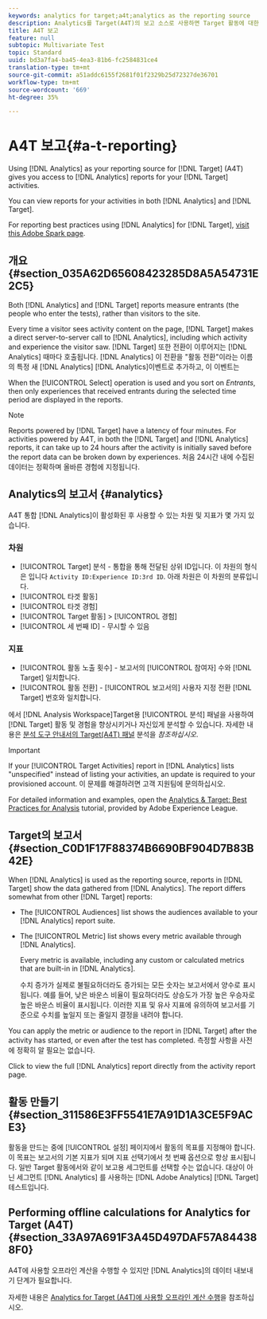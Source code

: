 ```yaml
---
keywords: analytics for target;a4t;analytics as the reporting source
description: Analytics를 Target(A4T)의 보고 소스로 사용하면 Target 활동에 대한 Analytics 보고서에 액세스할 수 있습니다.
title: A4T 보고
feature: null
subtopic: Multivariate Test
topic: Standard
uuid: bd3a7fa4-ba45-4ea3-81b6-fc2584831ce4
translation-type: tm+mt
source-git-commit: a51addc6155f2681f01f2329b25d72327de36701
workflow-type: tm+mt
source-wordcount: '669'
ht-degree: 35%

---
```



# A4T 보고{#a-t-reporting}

Using [!DNL Analytics] as your reporting source for [!DNL Target] (A4T) gives you access to [!DNL Analytics] reports for your [!DNL Target] activities.

You can view reports for your activities in both [!DNL Analytics] and [!DNL Target].

For reporting best practices using [!DNL Analytics] for [!DNL Target], [visit this Adobe Spark page](https://spark.adobe.com/page/Lo3Spm4oBOvwF/).

## 개요 {#section_035A62D65608423285D8A5A54731E2C5}

Both [!DNL Analytics] and [!DNL Target] reports measure entrants (the people who enter the tests), rather than visitors to the site.

Every time a visitor sees activity content on the page, [!DNL Target] makes a direct server-to-server call to [!DNL Analytics], including which activity and experience the visitor saw. [!DNL Target] 또한 전환이 이루어지는 [!DNL Analytics] 때마다 호출됩니다. [!DNL Analytics] 이 전환을 &quot;활동 전환&quot;이라는 이름의 특정 새 [!DNL Analytics] [!DNL Analytics]이벤트로 추가하고, 이 이벤트는

When the [!UICONTROL Select] operation is used and you sort on *Entrants*, then only experiences that received entrants during the selected time period are displayed in the reports.

>[!NOTE]
>
>Reports powered by [!DNL Target] have a latency of four minutes. For activities powered by A4T, in both the [!DNL Target] and [!DNL Analytics] reports, it can take up to 24 hours after the activity is initially saved before the report data can be broken down by experiences. 처음 24시간 내에 수집된 데이터는 정확하며 올바른 경험에 지정됩니다.

## Analytics의 보고서 {#analytics}

A4T 통합 [!DNL Analytics]이 활성화된 후 사용할 수 있는 차원 및 지표가 몇 가지 있습니다.

### 차원

* [!UICONTROL Target] 분석 - 통합을 통해 전달된 상위 ID입니다. 이 차원의 형식은 입니다 `Activity ID:Experience ID:3rd ID`. 아래 차원은 이 차원의 분류입니다.
* [!UICONTROL 타겟 활동]
* [!UICONTROL 타겟 경험]
* [!UICONTROL Target 활동] > [!UICONTROL 경험]
* [!UICONTROL 세 번째 ID] - 무시할 수 있음

### 지표

* [!UICONTROL 활동 노출 횟수] - 보고서의 [!UICONTROL 참여자] 수와 [!DNL Target] 일치합니다.
* [!UICONTROL 활동 전환] - [!UICONTROL 보고서의] 사용자 지정 전환 [!DNL Target] 번호와 일치합니다.

에서 [!DNL Analysis Workspace]Target용 [!UICONTROL 분석] 패널을 사용하여 [!DNL Target] 활동 및 경험을 향상시키거나 자신있게 분석할 수 있습니다. 자세한 내용은 [분석 도구 안내서의 Target(A4T) 패널](https://docs.adobe.com/content/help/en/analytics/analyze/analysis-workspace/panels/a4t-panel.html) 분석을 *참조하십시오*.

>[!IMPORTANT]
>
>If your [!UICONTROL Target Activities] report in [!DNL Analytics] lists &quot;unspecified&quot; instead of listing your activities, an update is required to your provisioned account. 이 문제를 해결하려면 고객 지원팀에 문의하십시오.

For detailed information and examples, open the [Analytics &amp; Target: Best Practices for Analysis](https://spark.adobe.com/page/Lo3Spm4oBOvwF/) tutorial, provided by Adobe Experience League.

## Target의 보고서 {#section_C0D1F17F88374B6690BF904D7B83B42E}

When [!DNL Analytics] is used as the reporting source, reports in [!DNL Target] show the data gathered from [!DNL Analytics]. The report differs somewhat from other [!DNL Target] reports:

* The [!UICONTROL Audiences] list shows the audiences available to your [!DNL Analytics] report suite.
* The [!UICONTROL Metric] list shows every metric available through [!DNL Analytics].

   Every metric is available, including any custom or calculated metrics that are built-in in [!DNL Analytics].

   수치 증가가 실제로 불필요하더라도 증가되는 모든 숫자는 보고서에서 양수로 표시됩니다. 예를 들어, 낮은 바운스 비율이 필요하더라도 상승도가 가장 높은 우승자로 높은 바운스 비율이 표시됩니다. 이러한 지표 및 유사 지표에 유의하여 보고서를 기준으로 수치를 높일지 또는 줄일지 결정을 내려야 합니다.

You can apply the metric or audience to the report in [!DNL Target] after the activity has started, or even after the test has completed. 측정할 사항을 사전에 정확히 알 필요는 없습니다.

Click to view the full [!DNL Analytics] report directly from the activity report page.

## 활동 만들기 {#section_311586E3FF5541E7A91D1A3CE5F9ACE3}

활동을 만드는 중에 [!UICONTROL 설정] 페이지에서 활동의 목표를 지정해야 합니다. 이 목표는 보고서의 기본 지표가 되며 지표 선택기에서 첫 번째 옵션으로 항상 표시됩니다. 일반 Target 활동에서와 같이 보고용 세그먼트를 선택할 수는 없습니다. 대상이 아닌 세그먼트 [!DNL Analytics] 를 사용하는 [!DNL Adobe Analytics] [!DNL Target] 테스트입니다.

## Performing offline calculations for Analytics for Target (A4T) {#section_33A97A691F3A45D497DAF57A844388F0}

A4T에 사용할 오프라인 계산을 수행할 수 있지만 [!DNL Analytics]의 데이터 내보내기 단계가 필요합니다. 

자세한 내용은 [Analytics for Target (A4T)에 사용할 오프라인 계산 수행](../../c-reports/conversion-rate.md#concept_0D0002A1EBDF420E9C50E2A46F36629B)을 참조하십시오.
